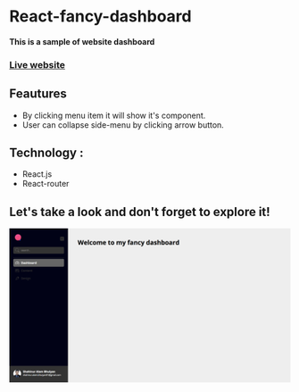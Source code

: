 # React-fancy-dashboard
#### This is a sample of website dashboard
### [Live website](https://fancy-dashboard.netlify.app/)

## Feautures
+ By clicking menu item it will show it's component.
+ User can collapse side-menu by clicking arrow button.


## Technology :
+ React.js
+ React-router

## Let's take a look and don't forget to explore it!
![alt text](src/assets/siteSS.png)
